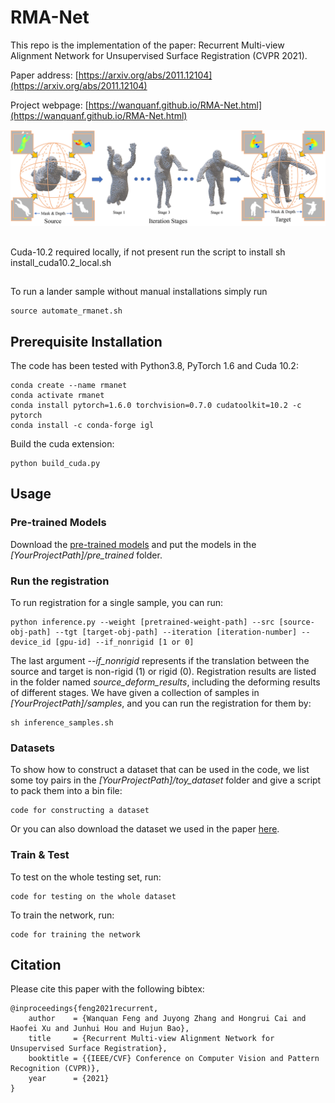 # RMA-Net

This repo is the implementation of the paper: Recurrent Multi-view Alignment Network for Unsupervised Surface Registration (CVPR 2021). 

Paper address: [https://arxiv.org/abs/2011.12104](https://arxiv.org/abs/2011.12104)

Project webpage: [https://wanquanf.github.io/RMA-Net.html](https://wanquanf.github.io/RMA-Net.html)

![avatar](./images/teaser_version3_low.png)

## 
Cuda-10.2 required locally, if not present run the script to install
    sh install_cuda10.2_local.sh

## 
To run a lander sample without manual installations simply run

    source automate_rmanet.sh
    
## Prerequisite Installation
The code has been tested with Python3.8, PyTorch 1.6 and Cuda 10.2:

    conda create --name rmanet
    conda activate rmanet
    conda install pytorch=1.6.0 torchvision=0.7.0 cudatoolkit=10.2 -c pytorch
    conda install -c conda-forge igl

Build the cuda extension:

    python build_cuda.py

## Usage

### Pre-trained Models
Download the [pre-trained models](https://wanquanf.github.io/rmanet_pretrained.html) and put the models in the *[YourProjectPath]/pre_trained* folder. 

### Run the registration
To run registration for a single sample, you can run:

    python inference.py --weight [pretrained-weight-path] --src [source-obj-path] --tgt [target-obj-path] --iteration [iteration-number] --device_id [gpu-id] --if_nonrigid [1 or 0]

The last argument *--if_nonrigid* represents if the translation between the source and target is non-rigid (1) or rigid (0). Registration results are listed in the folder named *source_deform_results*, including the deforming results of different stages. We have given a collection of samples in *[YourProjectPath]/samples*, and you can run the registration for them by:
    
    sh inference_samples.sh


### Datasets
To show how to construct a dataset that can be used in the code, we list some toy pairs
in the *[YourProjectPath]/toy_dataset* folder and give a script to pack them into a bin file:

    code for constructing a dataset

Or you can also download the dataset we used in the paper [here](https://wanquanf.github.io/rmanet_datasets.html).

### Train & Test
To test on the whole testing set, run:

    code for testing on the whole dataset

To train the network, run:

    code for training the network




## Citation
Please cite this paper with the following bibtex:

    @inproceedings{feng2021recurrent,
        author    = {Wanquan Feng and Juyong Zhang and Hongrui Cai and Haofei Xu and Junhui Hou and Hujun Bao},
        title     = {Recurrent Multi-view Alignment Network for Unsupervised Surface Registration},
        booktitle = {{IEEE/CVF} Conference on Computer Vision and Pattern Recognition (CVPR)},
        year      = {2021}
    }

